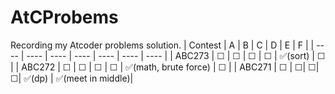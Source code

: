# AtCProbems
Recording my Atcoder problems solution.
|  Contest   | A  | B | C | D | E | F |
|  ----  | ----  | ---- | ---- | ---- | ---- | ---- |
| ABC273 | &#9744; | &#9744; | &#9744; | &#9744; | &#X2705;(sort) | &#9744; |
| ABC272 | &#9744; | &#9744; | &#9744; | &#9744; | &#x2705;(math, brute force) | &#9744; |
| ABC271  | &#9744; | &#9744;| &#9744;| &#9744;| &#x2705;(dp) | &#x2705;(meet in middle)|
